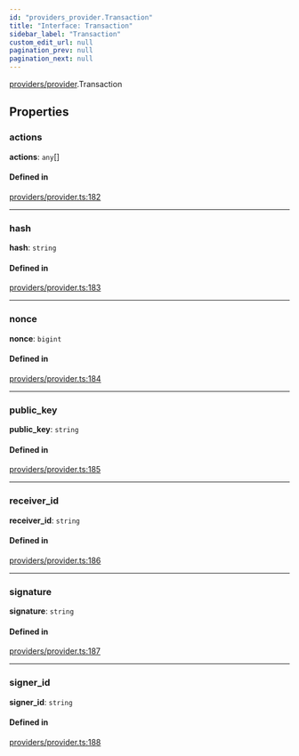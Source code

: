 ```yaml
---
id: "providers_provider.Transaction"
title: "Interface: Transaction"
sidebar_label: "Transaction"
custom_edit_url: null
pagination_prev: null
pagination_next: null
---
```


[providers/provider](../modules/providers_provider.md).Transaction

## Properties

### actions

 **actions**: `any`[]

#### Defined in

[providers/provider.ts:182](https://github.com/maxhr/near--near-api-js/blob/a0c9a104/packages/near-api-js/src/providers/provider.ts#L182)

___

### hash

 **hash**: `string`

#### Defined in

[providers/provider.ts:183](https://github.com/maxhr/near--near-api-js/blob/a0c9a104/packages/near-api-js/src/providers/provider.ts#L183)

___

### nonce

 **nonce**: `bigint`

#### Defined in

[providers/provider.ts:184](https://github.com/maxhr/near--near-api-js/blob/a0c9a104/packages/near-api-js/src/providers/provider.ts#L184)

___

### public\_key

 **public\_key**: `string`

#### Defined in

[providers/provider.ts:185](https://github.com/maxhr/near--near-api-js/blob/a0c9a104/packages/near-api-js/src/providers/provider.ts#L185)

___

### receiver\_id

 **receiver\_id**: `string`

#### Defined in

[providers/provider.ts:186](https://github.com/maxhr/near--near-api-js/blob/a0c9a104/packages/near-api-js/src/providers/provider.ts#L186)

___

### signature

 **signature**: `string`

#### Defined in

[providers/provider.ts:187](https://github.com/maxhr/near--near-api-js/blob/a0c9a104/packages/near-api-js/src/providers/provider.ts#L187)

___

### signer\_id

 **signer\_id**: `string`

#### Defined in

[providers/provider.ts:188](https://github.com/maxhr/near--near-api-js/blob/a0c9a104/packages/near-api-js/src/providers/provider.ts#L188)

